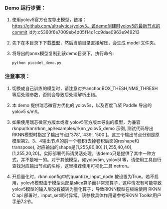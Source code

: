 ### Demo 运行步骤：

1. 使用yolov5官方仓库导出模型，链接：https://github.com/ultralytics/yolov5。该demo创建时yolov5的最新节点的commit id为:c5360f6e7009eb4d05f14d1cc9dae0963e949213

2. 先下在本目录下下载[模型](https://paddlelite-demo.bj.bcebos.com/onnx_model/yolov5.tar.gz)，然后当前目录直接解压，会生成 model 文件夹。

3. 将导出的onnx模型复制到该demo目录下，执行命令:

   ```
   python picodet_demo.py
   ```

   

### 注意事项：

1. 切换成自己训练的模型时，请注意对齐anchor,BOX_THESH,NMS_THRESH等后处理参数，否则会导致后处理解析出错。

2. 本 demo 提供瑞芯微官方优化的 yolov5s，以及百度飞桨 Paddle 导出的yolov5 s/m/l。

3. 如果使用瑞芯微官方版本或者 yolov5官方版本导出的模型，为兼容 rknpu/rknn/rknn_api/examples/rknn_yolov5_demo 示例, 测试代码导出RKNN模型时指定了输出节点['378', '439', '500']。这三个输出节点分别是原模型第2、3、4输出节点的前一个卷积(去掉卷积后面的reshape和transpose), 对应输出的shape是[1,255,80,80],[1,255,40,40],[1,255,20,20]。实际部署代码请灵活处理。该demo只是提供了其中一种方式，并不是唯一的。对于其他模型，如yolov5m, yolov5l 等，请使用工具自行查找对应输出节点的名称，这里推荐使用可视化工具 netron。

3. 开启量化时，rknn.config中的quantize_input_node 被设置为True。若不启用，yolov5模型由于模型头部是slice算子而非常规算子，这种情况有可能导致yolov5模型的输入层没有被转为量化算子，导致RKNN模型在板端使用 RKNN C api 部署时，input_set耗时异常。该参数具体作用请参考RKNN Toolkit用户手册7.2节。
